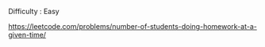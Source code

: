 Difficulty : Easy

https://leetcode.com/problems/number-of-students-doing-homework-at-a-given-time/
